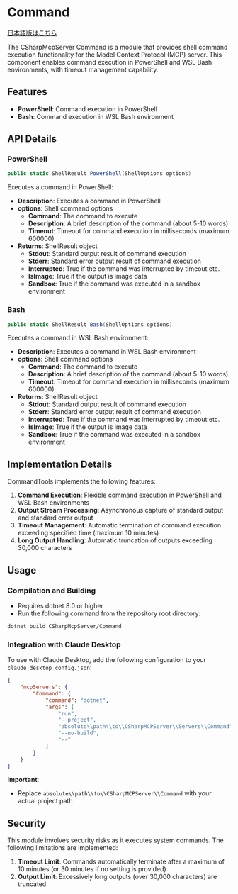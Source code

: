 ﻿# Command

[日本語版はこちら](README.ja.md)

The CSharpMcpServer Command is a module that provides shell command execution functionality for the Model Context Protocol (MCP) server. This component enables command execution in PowerShell and WSL Bash environments, with timeout management capability.

## Features
- **PowerShell**: Command execution in PowerShell
- **Bash**: Command execution in WSL Bash environment

## API Details

### PowerShell
```csharp
public static ShellResult PowerShell(ShellOptions options)
```
Executes a command in PowerShell:
- **Description**: Executes a command in PowerShell
- **options**: Shell command options
  - **Command**: The command to execute
  - **Description**: A brief description of the command (about 5-10 words)
  - **Timeout**: Timeout for command execution in milliseconds (maximum 600000)
- **Returns**: ShellResult object
  - **Stdout**: Standard output result of command execution
  - **Stderr**: Standard error output result of command execution
  - **Interrupted**: True if the command was interrupted by timeout etc.
  - **IsImage**: True if the output is image data
  - **Sandbox**: True if the command was executed in a sandbox environment

### Bash
```csharp
public static ShellResult Bash(ShellOptions options)
```
Executes a command in WSL Bash environment:
- **Description**: Executes a command in WSL Bash environment
- **options**: Shell command options
  - **Command**: The command to execute
  - **Description**: A brief description of the command (about 5-10 words)
  - **Timeout**: Timeout for command execution in milliseconds (maximum 600000)
- **Returns**: ShellResult object
  - **Stdout**: Standard output result of command execution
  - **Stderr**: Standard error output result of command execution
  - **Interrupted**: True if the command was interrupted by timeout etc.
  - **IsImage**: True if the output is image data
  - **Sandbox**: True if the command was executed in a sandbox environment

## Implementation Details

CommandTools implements the following features:

1. **Command Execution**: Flexible command execution in PowerShell and WSL Bash environments
2. **Output Stream Processing**: Asynchronous capture of standard output and standard error output
3. **Timeout Management**: Automatic termination of command execution exceeding specified time (maximum 10 minutes)
4. **Long Output Handling**: Automatic truncation of outputs exceeding 30,000 characters

## Usage

### Compilation and Building
- Requires dotnet 8.0 or higher
- Run the following command from the repository root directory:

```bash
dotnet build CSharpMcpServer/Command
```

### Integration with Claude Desktop
To use with Claude Desktop, add the following configuration to your `claude_desktop_config.json`:

```json
{
    "mcpServers": {
        "Command": {
            "command": "dotnet",
            "args": [
                "run",
                "--project",
                "absolute\\path\\to\\CSharpMCPServer\\Servers\\Command",
                "--no-build",
                "--"
            ]
        }
    }
}
```

**Important**: 
- Replace `absolute\\path\\to\\CSharpMCPServer\\Command` with your actual project path

## Security

This module involves security risks as it executes system commands. The following limitations are implemented:

1. **Timeout Limit**: Commands automatically terminate after a maximum of 10 minutes (or 30 minutes if no setting is provided)
2. **Output Limit**: Excessively long outputs (over 30,000 characters) are truncated